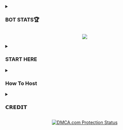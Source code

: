 </details>

<details><summary><h3>BOT STATS🏆</h3></summary>
  
<p align="center">
    <a href="https://github.com/saifalisew1508/MissCutieRobot/stargazers"><img src="https://img.shields.io/github/stars/saifalisew1508/MissCutieRobot?label=Stars&style=flat-square&logo=github&color=F10070" alt="Stars" /></a>
</p>
<p align="center">
    <a href="https://github.com/saifalisew1508/MissCutieRobot"> <img src="https://img.shields.io/github/repo-size/saifalisew1508/MissCutieRobot?color=orange&logo=github&logoColor=green&style=for-the-badge" /></a>
    <a href="https://github.com/saifalisew1508/MissCutieRobot/commits"> <img src="https://img.shields.io/github/last-commit/saifalisew1508/MissCutieRobot?color=blue&logo=github&logoColor=green&style=for-the-badge" /></a>
    <a href="https://github.com/saifalisew1508/MissCutieRobot/issues"> <img src="https://img.shields.io/github/issues/saifalisew1508/MissCutieRobot?color=blueviolet&logo=github&logoColor=green&style=for-the-badge" /></a>
    <a href="https://github.com/saifalisew1508/MissCutieRobot/network/members"> <img src="https://img.shields.io/github/forks/saifalisew1508/MissCutieRobot?color=red&logo=github&logoColor=green&style=for-the-badge" /></a>  
    <a href="https://pypi.org/project/Telethon/"> <img src="https://img.shields.io/pypi/v/telethon?color=yellow&label=telethon&logo=python&logoColor=green&style=for-the-badge" /></a>
</p>
</details>

<p align="center">
  <img src="https://te.legra.ph/file/f2b0a5b123b8c6de9cb39.jpg">
</p>

</details>
<details><summary><h3>START HERE</h3></summary>

<p align="center">
<a target="_blank"href="https://t.me/MissCutie_Bot"><img src="https://img.shields.io/badge/Telegram-2CA5E0?style=for-the-badge&logo=telegram&logoColor=white" /></a>&nbsp;&nbsp;&nbsp;&nbsp;
</p>
</details>
</details>
<details><summary><h3>How To Host</h3></summary>
The easiest way to deploy this Bot
<p align="center"><a href="https://heroku.com/deploy?template=https://github.com/saifalisew1508/MissCutieRobot"> <img src="https://img.shields.io/badge/Deploy%20To%20Heroku-black?style=for-the-badge&logo=heroku" width="220" height="38.45"/></a></p>
 </details>

</details>

<details><summary><h3>𝗖𝗥𝗘𝗗𝗜𝗧</h3></summary>
  
 Credit - [YONE☢️](https://github.com/noob-kittu/YoneRobot)

</details>

<p align="center">
    <a href="//www.dmca.com/Protection/Status.aspx?ID=899e4481-3dc5-49f5-98f2-abf0e5d051b8" title="DMCA.com Protection Status" class="dmca-badge"> <img src="https://images.dmca.com/Badges/dmca_protected_sml_120n.png?ID=899e4481-3dc5-49f5-98f2-abf0e5d051b8"  alt="DMCA.com Protection Status" /></a>  
</p>
